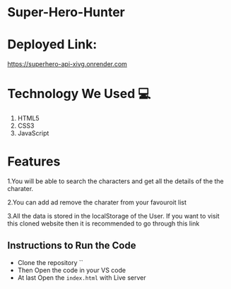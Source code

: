 # Super-Hero-Hunter


# Deployed Link:
https://superhero-api-xivg.onrender.com


# Technology We Used :computer: 
1. HTML5
2. CSS3
3. JavaScript

# Features
1.You will be able to search the characters and get all the details of the the charater.

2.You can add ad remove the charater from your favouroit list 

3.All the data is stored in the localStorage of the User.
If you want to visit this cloned website then it is recommended to go through this link 

## Instructions to Run the Code 

- Clone the repository ``
- Then Open the code in your VS code
- At last Open the `index.html` with Live server

 

